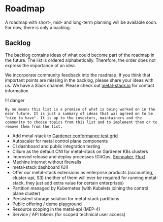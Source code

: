 # Roadmap

A roadmap with short-, mid- and long-term planning will be available soon. For now, there is only a backlog.

## Backlog

The backlog contains ideas of what could become part of the roadmap in the future. The list is ordered alphabetically. Therefore, the order does not express the importance of an idea.

We incorporate community feedback into the roadmap. If you think that important points are missing in the backlog, please share your ideas with us. We have a Slack channel. Please check out [metal-stack.io](https://metal-stack.io) for contact information.

!!! danger 

    By no means this list is a promise of what is being worked on in the near future. It is just a summary of ideas that was agreed on to be "nice to have". It is up to the investors, maintainers and the community to choose topics from this list and to implement them or to remove them from the list.

- Add metal-stack to [Gardener conformance test grid](https://gardener.cloud/about/#k8s-conformance-test-coverage)
- Autoscaler for metal control plane components
- CI dashboard and public integration testing
- Cilium as the default CNI for metal-stack on Gardener K8s clusters
- Improved release and deploy processes (GitOps, [Spinnaker](https://www.spinnaker.io/), [Flux](https://www.weave.works/oss/flux/))
- Machine internet without firewalls
- metal-stack dashboard (UI)
- Offer our metal-stack extensions as enterprise products (accounting, cluster-api, S3) (neither of them will ever be required for running metal-stack, they just add extra value for certain enterprises)
- Partition managed by Kubernetes (with Kubelets joining the control plane cluster)
- Persistent storage solution for metal-stack partitions
- Public offering / demo playground
- Resource scoping in the metal-api (MEP-4)
- Service / API tokens (for scoped technical user access)
